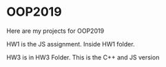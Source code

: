 # OOP2019 

Here are my projects for OOP2019

HW1 is the JS assignment. Inside HW1 folder. 

HW3 is in HW3 Folder. This is the C++ and JS version
